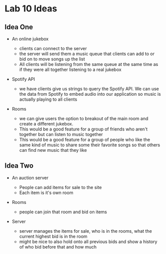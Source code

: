 # Lab 10 Ideas

## Idea One
- An online jukebox
  - clients can connect to the server
  - the server will send them a music queue that clients can add to or bid on to move songs up the list
  - All clients will be listening from the same queue at the same time as if they were all together listening to a real jukebox

- Spotify API
  - we have clients give us strings to query the Spotify API. We can use the data from Spotify to embed audio into our application so music is actually playing to all clients

- Rooms
  - we can give users the option to breakout of the main room and create a different jukebox.
  - This would be a good feature for a group of friends who aren't together but can listen to music together
  - This would be a good feature for a group of people who like the same kind of music to share some their favorite songs so that others can find new music that they like

## Idea Two
- An auction server
  - People can add items for sale to the site
  - Each item is it's own room
  
- Rooms
  - people can join that room and bid on items

- Server
  - server manages the items for sale, who is in the rooms, what the current highest bid is in the room
  - might be nice to also hold onto all previous bids and show a history of who bid before that and how much